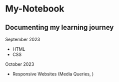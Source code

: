 # My-Notebook
## Documenting my learning journey

September 2023
- HTML
- CSS

October 2023
- Responsive Websites (Media Queries, )
